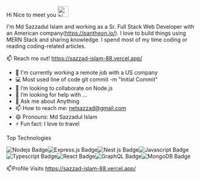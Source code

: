Hi Nice to meet you <a target="_blank" rel="noopener noreferrer" href="https://user-images.githubusercontent.com/1303154/88677602-1635ba80-d120-11ea-84d8-d263ba5fc3c0.gif"><img src="https://user-images.githubusercontent.com/1303154/88677602-1635ba80-d120-11ea-84d8-d263ba5fc3c0.gif" width="28px" alt="hi" style="max-width:100%;"></a>

I'm Md Sazzadul Islam and working as a Sr. Full Stack Web Developer with an American company(https://pantheon.io/). I love to build things using MERN Stack and sharing knowledge. I spend most of my time coding or reading coding-related articles.

📫 Reach me out!
 https://sazzad-islam-88.vercel.app/

- 🔭 I'm currently working a remote job with a US company 
- 💻 Most used line of code git commit -m "Initial Commit"
- 👯 I’m looking to collaborate on Node.js
- 🤔 I’m looking for help with ...
- 💬 Ask me about Anything
- 📫 How to reach me: netsazzad@gmail.com
- 😄 Pronouns:  Md Sazzadul Islam
- ⚡ Fun fact: I love to travel

Top Technologies

<img src="https://camo.githubusercontent.com/bdc2ad7847367dd9c66145d51470095066fcb1ac514b26e2a2785f7ae96a1f1f/68747470733a2f2f696d672e736869656c64732e696f2f62616467652f2d4e6f64656a732d3343383733413f7374796c653d666f722d7468652d6261646765266c6162656c436f6c6f723d626c61636b266c6f676f3d6e6f64652e6a73266c6f676f436f6c6f723d334338373341" alt="Nodejs Badge" data-canonical-src="https://img.shields.io/badge/-Nodejs-3C873A?style=for-the-badge&amp;labelColor=black&amp;logo=node.js&amp;logoColor=3C873A" style="max-width:100%;"><img src="https://camo.githubusercontent.com/59a6187d2931601ae33457c918588c4141fc8a5a179440f14bfb4df769a6062d/68747470733a2f2f696d672e736869656c64732e696f2f62616467652f457870726573732e6a732d3430344435393f7374796c653d666f722d7468652d6261646765266c6f676f3d4a617661736372697074" alt="Express.js Badge" data-canonical-src="https://img.shields.io/badge/-Javascript-F0DB4F?style=for-the-badge&amp;labelColor=black&amp;logo=expressjs;logoColor=F0DB4F" style="max-width:100%;"><img src="https://camo.githubusercontent.com/59a6187d2931601ae33457c918588c4141fc8a5a179440f14bfb4df769a6062d/68747470733a2f2f696d672e736869656c64732e696f2f62616467652f457870726573732e6a732d3430344435393f7374796c653d666f722d7468652d6261646765266c6f676f3d4a617661736372697074" alt="Nest js Badge" data-canonical-src="https://img.shields.io/badge/-Javascript-F0DB4F?style=for-the-badge&amp;labelColor=black&amp;logo=nestjs;logoColor=F0DB4F" style="max-width:100%;"><img src="https://camo.githubusercontent.com/82cd498d68f1929233bffb5d3bd2229cb0a97728b4983ee3a607c1941a9c9b7b/68747470733a2f2f696d672e736869656c64732e696f2f62616467652f2d4a6176617363726970742d4630444234463f7374796c653d666f722d7468652d6261646765266c6162656c436f6c6f723d626c61636b266c6f676f3d6a617661736372697074266c6f676f436f6c6f723d463044423446" alt="Javascript Badge" data-canonical-src="https://img.shields.io/badge/-Javascript-F0DB4F?style=for-the-badge&amp;labelColor=black&amp;logo=javascript&amp;logoColor=F0DB4F" style="max-width:100%;"><img src="https://camo.githubusercontent.com/eb9f63e1e5baf35cfd84596d4e7d24395b2011b40691fc3f7eb30abb34dda9d8/68747470733a2f2f696d672e736869656c64732e696f2f62616467652f2d547970657363726970742d3030376163633f7374796c653d666f722d7468652d6261646765266c6162656c436f6c6f723d626c61636b266c6f676f3d74797065736372697074266c6f676f436f6c6f723d303037616363" alt="Typescript Badge" data-canonical-src="https://img.shields.io/badge/-Typescript-007acc?style=for-the-badge&amp;labelColor=black&amp;logo=typescript&amp;logoColor=007acc" style="max-width:100%;"><img src="https://camo.githubusercontent.com/8e4a668bb3e69b0ab12ff19e5038b089ea85543993268a965f6cebe6ca2b4d9a/68747470733a2f2f696d672e736869656c64732e696f2f62616467652f2d52656163742d3631444246423f7374796c653d666f722d7468652d6261646765266c6162656c436f6c6f723d626c61636b266c6f676f3d7265616374266c6f676f436f6c6f723d363144424642" alt="React Badge" data-canonical-src="https://img.shields.io/badge/-React-61DBFB?style=for-the-badge&amp;labelColor=black&amp;logo=react&amp;logoColor=61DBFB" style="max-width:100%;"><img src="https://camo.githubusercontent.com/f4ffafcda296bd57e8714f12224482144acb9bba49e5a8b68461cfdfba5c7ad4/68747470733a2f2f696d672e736869656c64732e696f2f62616467652f4772617068514c2532302d4531303039383f6c6f676f3d6772617068716c266c6f676f436f6c6f723d7768697465267374796c653d666f722d7468652d6261646765" alt="GraphQL Badge" data-canonical-src="https://img.shields.io/badge/-GraphQl-e535ab?style=for-the-badge&amp;labelColor=black&amp;logo=GraphQl&amp;logoColor=e535ab" style="max-width:100%;"><img src="https://camo.githubusercontent.com/80e402d218879161eb056a6f1f6fe5b74c198898b09b0e8b8ae668ae2b6eb335/68747470733a2f2f696d672e736869656c64732e696f2f62616467652f4d6f6e676f44422d6666663f7374796c653d736f6369616c266c6f676f3d6d6f6e676f6462" alt="MongoDB Badge" data-canonical-src="https://img.shields.io/badge/-GraphQl-e535ab?style=for-the-badge&amp;labelColor=black&amp;logo=mongoDB&amp;logoColor=e535ab" style="max-width:100%;">

📫Profile Visits
https://sazzad-islam-88.vercel.app/
<!--
**MdSazzadIslam/MdSazzadIslam** is a ✨ _special_ ✨ repository because its `README.md` (this file) appears on your GitHub profile.

Here are some ideas to get you started:
Hi I'm Md Sazzadul Islam https://user-images.githubusercontent.com/1303154/88677602-1635ba80-d120-11ea-84d8-d263ba5fc3c0.gif

- 🔭 I’m currently working on ...
- 🌱 I’m currently learning ...
- 👯 I’m looking to collaborate on ...
- 🤔 I’m looking for help with ...
- 💬 Ask me about ...
- 📫 How to reach me: ...
- 😄 Pronouns: ...
- ⚡ Fun fact: ...
-->
